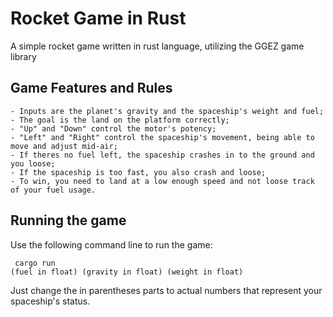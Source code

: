 # Rocket Game in Rust
 A simple rocket game written in rust language, utilizing the GGEZ game library

## Game Features and Rules
    - Inputs are the planet's gravity and the spaceship's weight and fuel;
    - The goal is the land on the platform correctly;
    - "Up" and "Down" control the motor's potency;
    - "Left" and "Right" control the spaceship's movement, being able to move and adjust mid-air;
    - If theres no fuel left, the spaceship crashes in to the ground and you loose;
    - If the spaceship is too fast, you also crash and loose;
    - To win, you need to land at a low enough speed and not loose track of your fuel usage.

## Running the game
Use the following command line to run the game:
    <pre><code> cargo run (fuel in float) (gravity in float) (weight in float) </code></pre> 
Just change the in parentheses parts to actual numbers that represent your spaceship's status.
